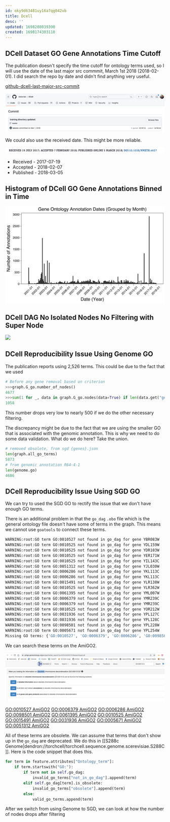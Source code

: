 ```yaml
---
id: oky9d63481uy16a7qg042vb
title: Dcell
desc: ''
updated: 1698208039390
created: 1698174303118
---
```

## DCell Dataset GO Gene Annotations Time Cutoff

The publication doesn't specify the time cutoff for ontology terms used, so I will use the date of the last major src commmit, March 1st 2018 (2018-02-01). I did search the repo by date and didn't find anything very useful.

[github-dcell-last-major-src-commit](https://github.com/idekerlab/DCell/commit/567054dcb81c391c94603d507a1dd87cd063f7ac)

![](./assets/images/src.torchcell.datasets.dcell.md.dcell-last-major-src-commit.png)

We could also use the received date. This might be more reliable.

![](./assets/images/src.torchcell.datasets.dcell.md.Dcell-received-accepted-published-dates.png)

- Received - 2017-07-19
- Accepted - 2018-02-07
- Published - 2018-03-05

## Histogram of DCell GO Gene Annotations Binned in Time

![](./assets/images/gene-ontology-annotation-dates-grouped-by-month.png)

## DCell DAG No Isolated Nodes No Filtering with Super Node

![](./assets/images/dcell-gene-ontology-dag-no-isoloated-with-super-node.png)

## DCell Reproducibility Issue Using Genome GO

The publication reports using 2,526 terms. This could be due to the fact that we used

```python
# Before any gene removal based on criterion
>>>graph.G_go.number_of_nodes()
4677
>>>sum(1 for _, data in graph.G_go.nodes(data=True) if len(data.get("gene_set", [])) >= 6)
1058
```

This number drops very low to nearly 500 if we do the other necessary filtering.

The discrepancy might be due to the fact that we are using the smaller GO that is associated with the genomic annotation. This is why we need to do some data validation. What do we do here? Take the union.

```python
# removed obsolete, from sgd {genes}.json
len(graph.all_go_terms)
5873
# from genomic annotation R64-4-1
len(genome.go)
4686
```

## DCell Reproducibility Issue Using SGD GO

We can try to used the SGD GO to rectify the issue that we don't have enough GO terms.

There is an additional problem in that the `go_dag` `.obo` file which is the general ontology file doesn't have some of terms in the graph. This means we cannot use `goatools` to connect these terms.

```bash
WARNING:root:GO term GO:0010527 not found in go_dag for gene YBR083W
WARNING:root:GO term GO:0010525 not found in go_dag for gene YDL159W
WARNING:root:GO term GO:0010525 not found in go_dag for gene YDR103W
WARNING:root:GO term GO:0010525 not found in go_dag for gene YER171W
WARNING:root:GO term GO:0010525 not found in go_dag for gene YIL143C
WARNING:root:GO term GO:0051312 not found in go_dag for gene YJL030W
WARNING:root:GO term GO:0006286 not found in go_dag for gene YKL113C
WARNING:root:GO term GO:0006286 not found in go_dag for gene YKL113C
WARNING:root:GO term GO:0015491 not found in go_dag for gene YLR138W
WARNING:root:GO term GO:0010525 not found in go_dag for gene YLR362W
WARNING:root:GO term GO:0061395 not found in go_dag for gene YML007W
WARNING:root:GO term GO:0006379 not found in go_dag for gene YMR239C
WARNING:root:GO term GO:0006379 not found in go_dag for gene YMR239C
WARNING:root:GO term GO:0010525 not found in go_dag for gene YOR212W
WARNING:root:GO term GO:0031936 not found in go_dag for gene YPL127C
WARNING:root:GO term GO:0031936 not found in go_dag for gene YPL128C
WARNING:root:GO term GO:0098501 not found in go_dag for gene YPL228W
WARNING:root:GO term GO:0005671 not found in go_dag for gene YPL254W
Missing GO terms: {'GO:0010527', 'GO:0006379', 'GO:0006286', 'GO:0098501', 'GO:0061395', 'GO:0010525', 'GO:0015491', 'GO:0031936', 'GO:0005671', 'GO:0051312'}
```

We can search these terms on the AmiGO2.

![](./assets/images/src.torchcell.datasets.dcell.md.GO-0010527-AmiGO2-obsolete.png)

[GO:0010527 AmiGO2](https://amigo.geneontology.org/amigo/medial_search?q=GO%3A0010527&searchtype=all)
[GO:0006379 AmiGO2](https://amigo.geneontology.org/amigo/medial_search?q=GO%3A0006379&searchtype=all)
[GO:0006286 AmiGO2](https://amigo.geneontology.org/amigo/medial_search?q=GO%3A0006286&searchtype=all)
[GO:0098501 AmiGO2](https://amigo.geneontology.org/amigo/medial_search?q=GO%3A0098501&searchtype=all)
[GO:0061395 AmiGO2](https://amigo.geneontology.org/amigo/medial_search?q=GO%3A0061395&searchtype=all)
[GO:0010525 AmiGO2](https://amigo.geneontology.org/amigo/medial_search?q=GO%3A0010525&searchtype=all)
[GO:0015491 AmiGO2](https://amigo.geneontology.org/amigo/medial_search?q=GO%3A0015491&searchtype=all)
[GO:0031936 AmiGO2](https://amigo.geneontology.org/amigo/medial_search?q=GO%3A0031936&searchtype=all)
[GO:0005671 AmiGO2](https://amigo.geneontology.org/amigo/medial_search?q=GO%3A0005671&searchtype=all)
[GO:0051312 AmiGO2](https://amigo.geneontology.org/amigo/medial_search?q=GO%3A0051312&searchtype=all)

All of these terms are obsolete. We can assume that terms that don't show up in the `go_dag` are deprecated. We do this in [[S288c Genome|dendron://torchcell/torchcell.sequence.genome.scerevisiae.S288C]]. Here is the code snippet that does this.

```python
for term in feature.attributes["Ontology_term"]:
    if term.startswith("GO:"):
        if term not in self.go_dag:
            invalid_go_terms["not_in_go_dag"].append(term)
        elif self.go_dag[term].is_obsolete:
            invalid_go_terms["obsolete"].append(term)
        else:
            valid_go_terms.append(term)
```

After we switch from using Genome to SGD, we can look at how the number of nodes drops after filtering

